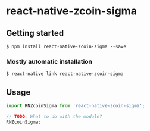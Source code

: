 # react-native-zcoin-sigma

## Getting started

`$ npm install react-native-zcoin-sigma --save`

### Mostly automatic installation

`$ react-native link react-native-zcoin-sigma`

## Usage
```javascript
import RNZcoinSigma from 'react-native-zcoin-sigma';

// TODO: What to do with the module?
RNZcoinSigma;
```

